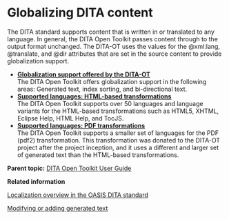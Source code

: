 # Globalizing DITA content

The DITA standard supports content that is written in or translated to any language. In general, the DITA Open Toolkit passes content through to the output format unchanged. The DITA-OT uses the values for the @xml:lang, @translate, and @dir attributes that are set in the source content to provide globalization support.

-   **[Globalization support offered by the DITA-OT](../user-guide/globalization-supported-in-dita-ot.md)**  
The DITA Open Toolkit offers globalization support in the following areas: Generated text, index sorting, and bi-directional text.
-   **[Supported languages: HTML-based transformations](../user-guide/DITA-globalization-xhtml.md)**  
The DITA Open Toolkit supports over 50 languages and language variants for the HTML-based transformations such as HTML5, XHTML, Eclipse Help, HTML Help, and TocJS.
-   **[Supported languages: PDF transformations](../user-guide/DITA-globalization-pdf.md)**  
The DITA Open Toolkit supports a smaller set of languages for the PDF \(pdf2\) transformation. This transformation was donated to the DITA-OT project after the project inception, and it uses a different and larger set of generated text than the HTML-based transformations.

**Parent topic:** [DITA Open Toolkit User Guide](../user-guide/index.md)

**Related information**  


[Localization overview in the OASIS DITA standard](http://docs.oasis-open.org/dita/v1.2/os/spec/archSpec/translation.html)

[Modifying or adding generated text](../dev_ref/plugin-addgeneratedtext.md)


